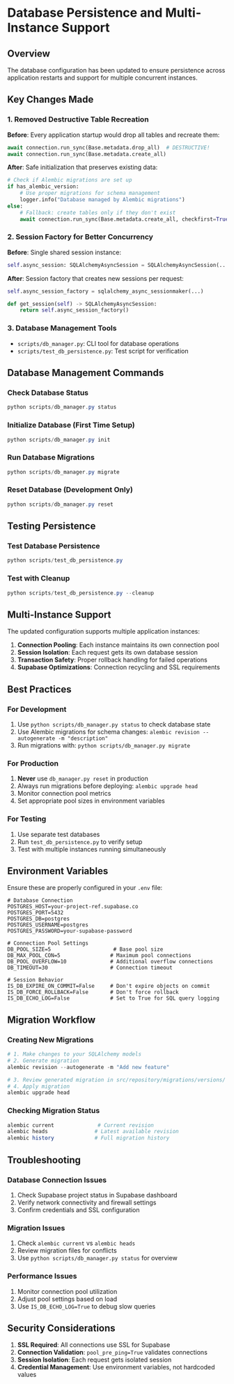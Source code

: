 # Database Persistence and Multi-Instance Support

## Overview

The database configuration has been updated to ensure persistence across application restarts and support for multiple concurrent instances.

## Key Changes Made

### 1. Removed Destructive Table Recreation
**Before**: Every application startup would drop all tables and recreate them:
```python
await connection.run_sync(Base.metadata.drop_all)  # DESTRUCTIVE!
await connection.run_sync(Base.metadata.create_all)
```

**After**: Safe initialization that preserves existing data:
```python
# Check if Alembic migrations are set up
if has_alembic_version:
    # Use proper migrations for schema management
    logger.info("Database managed by Alembic migrations")
else:
    # Fallback: create tables only if they don't exist
    await connection.run_sync(Base.metadata.create_all, checkfirst=True)
```

### 2. Session Factory for Better Concurrency
**Before**: Single shared session instance:
```python
self.async_session: SQLAlchemyAsyncSession = SQLAlchemyAsyncSession(...)
```

**After**: Session factory that creates new sessions per request:
```python
self.async_session_factory = sqlalchemy_async_sessionmaker(...)

def get_session(self) -> SQLAlchemyAsyncSession:
    return self.async_session_factory()
```

### 3. Database Management Tools
- `scripts/db_manager.py`: CLI tool for database operations
- `scripts/test_db_persistence.py`: Test script for verification

## Database Management Commands

### Check Database Status
```powershell
python scripts/db_manager.py status
```

### Initialize Database (First Time Setup)
```powershell
python scripts/db_manager.py init
```

### Run Database Migrations
```powershell
python scripts/db_manager.py migrate
```

### Reset Database (Development Only)
```powershell
python scripts/db_manager.py reset
```

## Testing Persistence

### Test Database Persistence
```powershell
python scripts/test_db_persistence.py
```

### Test with Cleanup
```powershell
python scripts/test_db_persistence.py --cleanup
```

## Multi-Instance Support

The updated configuration supports multiple application instances:

1. **Connection Pooling**: Each instance maintains its own connection pool
2. **Session Isolation**: Each request gets its own database session
3. **Transaction Safety**: Proper rollback handling for failed operations
4. **Supabase Optimizations**: Connection recycling and SSL requirements

## Best Practices

### For Development
1. Use `python scripts/db_manager.py status` to check database state
2. Use Alembic migrations for schema changes: `alembic revision --autogenerate -m "description"`
3. Run migrations with: `python scripts/db_manager.py migrate`

### For Production
1. **Never** use `db_manager.py reset` in production
2. Always run migrations before deploying: `alembic upgrade head`
3. Monitor connection pool metrics
4. Set appropriate pool sizes in environment variables

### For Testing
1. Use separate test databases
2. Run `test_db_persistence.py` to verify setup
3. Test with multiple instances running simultaneously

## Environment Variables

Ensure these are properly configured in your `.env` file:

```env
# Database Connection
POSTGRES_HOST=your-project-ref.supabase.co
POSTGRES_PORT=5432
POSTGRES_DB=postgres
POSTGRES_USERNAME=postgres
POSTGRES_PASSWORD=your-supabase-password

# Connection Pool Settings
DB_POOL_SIZE=5                    # Base pool size
DB_MAX_POOL_CON=5                # Maximum pool connections
DB_POOL_OVERFLOW=10              # Additional overflow connections
DB_TIMEOUT=30                    # Connection timeout

# Session Behavior
IS_DB_EXPIRE_ON_COMMIT=False     # Don't expire objects on commit
IS_DB_FORCE_ROLLBACK=False       # Don't force rollback
IS_DB_ECHO_LOG=False             # Set to True for SQL query logging
```

## Migration Workflow

### Creating New Migrations
```powershell
# 1. Make changes to your SQLAlchemy models
# 2. Generate migration
alembic revision --autogenerate -m "Add new feature"

# 3. Review generated migration in src/repository/migrations/versions/
# 4. Apply migration
alembic upgrade head
```

### Checking Migration Status
```powershell
alembic current              # Current revision
alembic heads               # Latest available revision
alembic history             # Full migration history
```

## Troubleshooting

### Database Connection Issues
1. Check Supabase project status in Supabase dashboard
2. Verify network connectivity and firewall settings
3. Confirm credentials and SSL configuration

### Migration Issues
1. Check `alembic current` vs `alembic heads`
2. Review migration files for conflicts
3. Use `python scripts/db_manager.py status` for overview

### Performance Issues
1. Monitor connection pool utilization
2. Adjust pool settings based on load
3. Use `IS_DB_ECHO_LOG=True` to debug slow queries

## Security Considerations

1. **SSL Required**: All connections use SSL for Supabase
2. **Connection Validation**: `pool_pre_ping=True` validates connections
3. **Session Isolation**: Each request gets isolated session
4. **Credential Management**: Use environment variables, not hardcoded values
